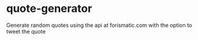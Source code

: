 # quote-generator

Generate random quotes using the api at forismatic.com with the option to tweet the quote
